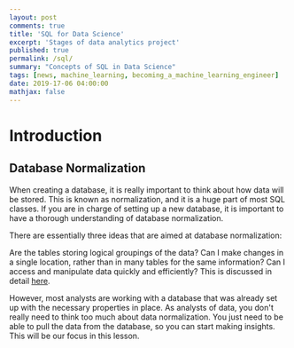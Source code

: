 ```yaml
---
layout: post
comments: true
title: 'SQL for Data Science'
excerpt: 'Stages of data analytics project'
published: true
permalink: /sql/
summary: "Concepts of SQL in Data Science"
tags: [news, machine_learning, becoming_a_machine_learning_engineer]
date: 2019-17-06 04:00:00
mathjax: false
---
```


# Introduction

## Database Normalization
When creating a database, it is really important to think about how data will be stored. This is known as normalization, and it is a huge part of most SQL classes. If you are in charge of setting up a new database, it is important to have a thorough understanding of database normalization.

There are essentially three ideas that are aimed at database normalization:

Are the tables storing logical groupings of the data?
Can I make changes in a single location, rather than in many tables for the same information?
Can I access and manipulate data quickly and efficiently?
This is discussed in detail [here](http://sqlmag.com/database-performance-tuning/sql-design-why-you-need-database-normalization).

However, most analysts are working with a database that was already set up with the necessary properties in place. As analysts of data, you don't really need to think too much about data normalization. You just need to be able to pull the data from the database, so you can start making insights. This will be our focus in this lesson.